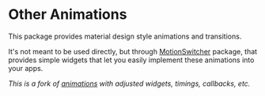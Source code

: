 # Other Animations

This package provides material design style animations and transitions.

It's not meant to be used directly, but through [MotionSwitcher](https://github.com/volskaya/motion_switcher.flutter) package, that provides simple widgets that let you easily implement these animations into your apps.

_This is a fork of [animations](https://github.com/flutter/packages/tree/main/packages/animations) with adjusted widgets, timings, callbacks, etc._
